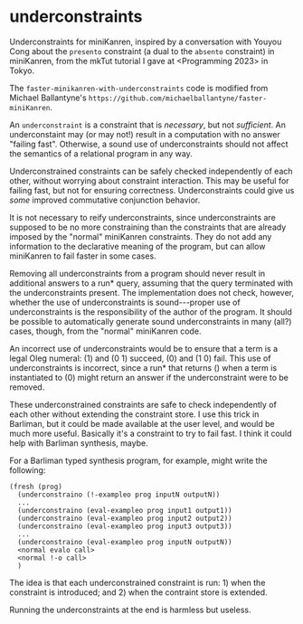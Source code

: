 # underconstraints

Underconstraints for miniKanren, inspired by a conversation with Youyou Cong about the `presento` constraint (a dual to the `absento` constraint) in miniKanren, from the mkTut tutorial I gave at <Programming 2023> in Tokyo.

The `faster-minikanren-with-underconstraints` code is modified from Michael Ballantyne's `https://github.com/michaelballantyne/faster-miniKanren`.

An `underconstraint` is a constraint that is *necessary*, but not
*sufficient*.  An underconstaint may (or may not!) result in a
computation with no answer "failing fast".  Otherwise, a sound use of
underconstraints should not affect the semantics of a relational
program in any way.

Underconstrained constraints can be safely checked independently of
each other, without worrying about constraint interaction.  This may
be useful for failing fast, but not for ensuring correctness.
Underconstraints could give us *some* improved commutative conjunction
behavior.

It is not necessary to reify underconstraints, since underconstraints
are supposed to be no more constraining than the constraints that are
already imposed by the "normal" miniKanren constraints.  They do not
add any information to the declarative meaning of the program, but can
allow miniKanren to fail faster in some cases.

Removing all underconstraints from a program should never result in
additional answers to a run* query, assuming that the query terminated
with the underconstraints present.  The implementation does not check,
however, whether the use of underconstraints is sound---proper use of
underconstraints is the responsibility of the author of the program.
It should be possible to automatically generate sound underconstraints
in many (all?) cases, though, from the "normal" miniKanren code.

An incorrect use of underconstraints would be to ensure that a term is
a legal Oleg numeral: (1) and (0 1) succeed, (0) and (1 0) fail.  This
use of underconstraints is incorrect, since a run* that returns ()
when a term is instantiated to (0) might return an answer if the
underconstraint were to be removed.

These underconstrained constraints are safe to check independently of
each other without extending the constraint store.  I use this trick
in Barliman, but it could be made available at the user level, and
would be much more useful.  Basically it's a constraint to try to fail
fast.  I think it could help with Barliman synthesis, maybe.

For a Barliman typed synthesis program, for example, might write the following:

```
(fresh (prog)
  (underconstraino (!-exampleo prog inputN outputN))
  ...
  (underconstraino (eval-exampleo prog input1 output1))
  (underconstraino (eval-exampleo prog input2 output2))
  (underconstraino (eval-exampleo prog input3 output3))
  ...
  (underconstraino (eval-exampleo prog inputN outputN))
  <normal evalo call>
  <normal !-o call>
  )
```

The idea is that each underconstrained constraint is run: 1) when the
constraint is introduced; and 2) when the contraint store is extended.

Running the underconstraints at the end is harmless but useless.

